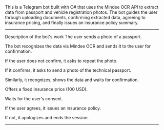 This is a Telegram bot built with C# that uses the Mindee OCR API to extract data from passport and vehicle registration photos. The bot guides the user through uploading documents, confirming extracted data, agreeing to insurance pricing, and finally issues an insurance policy summary.

-------------------------------------------

Description of the bot's work
The user sends a photo of a passport.

The bot recognizes the data via Mindee OCR and sends it to the user for confirmation.

If the user does not confirm, it asks to repeat the photo.

If it confirms, it asks to send a photo of the technical passport.

Similarly, it recognizes, shows the data and waits for confirmation.

Offers a fixed insurance price (100 USD).

Waits for the user's consent.

If the user agrees, it issues an insurance policy.

If not, it apologizes and ends the session.

-------------------------------------------
